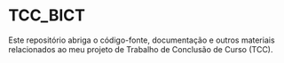 # TCC_BICT
Este repositório abriga o código-fonte, documentação e outros materiais relacionados ao meu projeto de Trabalho de Conclusão de Curso (TCC). 
